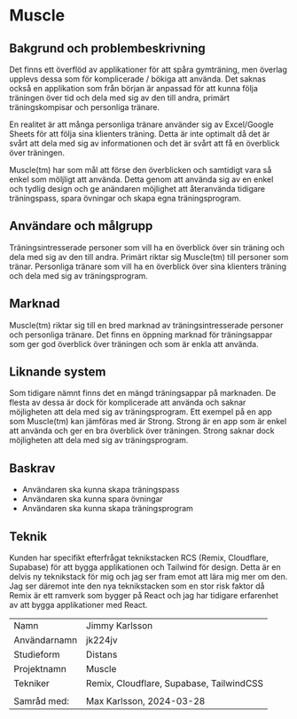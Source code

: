 # Muscle

## Bakgrund och problembeskrivning

Det finns ett överflöd av applikationer för att spåra gymträning, men överlag upplevs dessa som för komplicerade / bökiga att använda. Det saknas också en applikation som från början är anpassad för att kunna följa träningen över tid och dela med sig av den till andra, primärt träningskompisar och personliga tränare.

En realitet är att många personliga tränare använder sig av Excel/Google Sheets för att följa sina klienters träning. Detta är inte optimalt då det är svårt att dela med sig av informationen och det är svårt att få en överblick över träningen.

Muscle(tm) har som mål att förse den överblicken och samtidigt vara så enkel som möljligt att använda. Detta genom att använda sig av en enkel och tydlig design och ge anändaren möjlighet att återanvända tidigare träningspass, spara övningar och skapa egna träningsprogram.

## Användare och målgrupp

Träningsintresserade personer som vill ha en överblick över sin träning och dela med sig av den till andra. Primärt riktar sig Muscle(tm) till personer som tränar.
Personliga tränare som vill ha en överblick över sina klienters träning och dela med sig av träningsprogram.

## Marknad

Muscle(tm) riktar sig till en bred marknad av träningsintresserade personer och personliga tränare. Det finns en öppning marknad för träningsappar som ger god överblick över träningen och som är enkla att använda.

## Liknande system

Som tidigare nämnt finns det en mängd träningsappar på marknaden. De flesta av dessa är dock för komplicerade att använda och saknar möjligheten att dela med sig av träningsprogram.
Ett exempel på en app som Muscle(tm) kan jämföras med är Strong. Strong är en app som är enkel att använda och ger en bra överblick över träningen. Strong saknar dock möjligheten att dela med sig av träningsprogram.

## Baskrav

- Användaren ska kunna skapa träningspass
- Användaren ska kunna spara övningar
- Användaren ska kunna skapa träningsprogram

## Teknik

Kunden har specifikt efterfrågat teknikstacken RCS (Remix, Cloudflare, Supabase) för att bygga applikationen och Tailwind för design.
Detta är en delvis ny teknikstack för mig och jag ser fram emot att lära mig mer om den.
Jag ser däremot inte den nya teknikstacken som en stor risk faktor då Remix är ett ramverk som bygger på React och jag har tidigare erfarenhet av att bygga applikationer med React.

|              |                                          |
|--------------|------------------------------------------|
| Namn         | Jimmy Karlsson                           |
| Användarnamn | jk224jv                                  |
| Studieform   | Distans                                  |
| Projektnamn  | Muscle                           |
| Tekniker     | Remix, Cloudflare, Supabase, TailwindCSS |
|              |                                          |
|Samråd med: | Max Karlsson, 2024-03-28|
